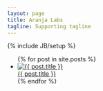```yaml
---
layout: page
title: Aranja Labs
tagline: Supporting tagline
---
```

{% include JB/setup %}

<ul class="posts">
  {% for post in site.posts %}
    <li><a href="{% if post.link %}{{ post.link }}{% else %}{{ BASE_PATH }}{{ post.url }}{% endif %}"><img src="{{ BASE_PATH }}{{ post.thumbnail }}" alt="{{ post.title }}" /><br />{{ post.title }}</a></li>
  {% endfor %}
</ul>



